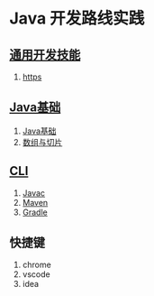 # Java 开发路线实践

## [通用开发技能](docs/base/README.md)

1. [https](/docs/base/https.md)

## [Java基础](/docs/java/README.md)

1. [Java基础](/docs/java/base.md)
2. [数组与切片](/docs/java/advanced.md)

## [CLI](/docs/cli/README.md)

1. [Javac](/docs/cli/javac.md)
2. [Maven](/docs/cli/maven.md)
3. [Gradle](/docs/cli/gradle.md)

## 快捷键

1. chrome
2. vscode
3. idea
